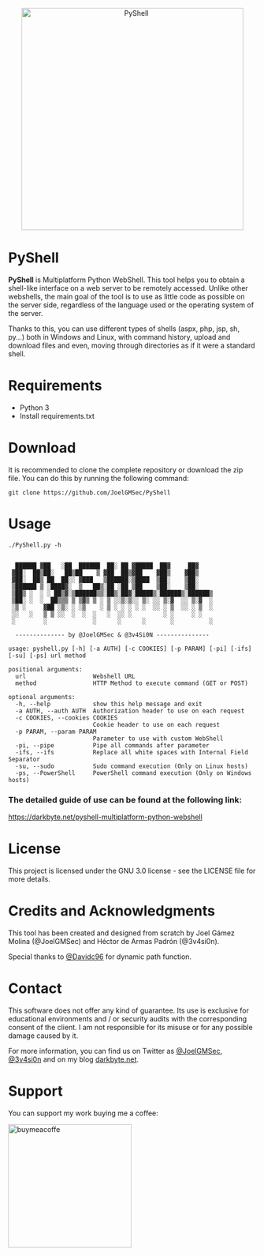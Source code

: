 <p align="center"><img width=450 alt="PyShell" src="https://github.com/JoelGMSec/PyShell/blob/main/PyShell.png"></p>

# PyShell
**PyShell** is Multiplatform Python WebShell. This tool helps you to obtain a shell-like interface on a web server to be remotely accessed. Unlike other webshells, the main goal of the tool is to use as little code as possible on the server side, regardless of the language used or the operating system of the server.

Thanks to this, you can use different types of shells (aspx, php, jsp, sh, py...) both in Windows and Linux, with command history, upload and download files and even, moving through directories as if it were a standard shell.

# Requirements
- Python 3
- Install requirements.txt


# Download
It is recommended to clone the complete repository or download the zip file.
You can do this by running the following command:
```
git clone https://github.com/JoelGMSec/PyShell
```


# Usage
```
./PyShell.py -h


  ██████ ▓██   ░██  ██████  ██░ ██ ▓█████  ██▓     ██▓
 ▓██░  ██▒██░   ██▒██    ▒ ▓██  ██▒▓██    ▓██▒    ▓██▒
 ▓██░  ██▒ ██  ██░░ ▓███   ▒██████░▒████  ▒██░    ▒██░
 ▒██████ ▒ ░████▓░  ▒   ██▒░██ ░██ ▒██    ▒██░    ▒██░
 ▒██▒ ░  ░ ░ ██▒▓░▒██████▒▒░██▒░██▓░█████▒░██████▒░██████▒
 ▒██░ ░  ░  ██▒▒▒ ▒ ▒▓▒ ▒ ░ ▒ ░░▒░▒░░ ▒░ ░░ ▒░▓  ░░ ▒░▓  ░
 ░▒ ░     ▓██ ░▒░ ░ ░▒    ░ ▒ ░ ░ ░ ░ ░  ░░ ░ ▒  ░░ ░ ▒  ░
 ░░   ░   ▒ ▒ ░░  ░  ░  ░   ░  ░░ ░         ░ ░     ░ ░
 ░        ░             ░      ░      ░       ░          ░

  -------------- by @JoelGMSec & @3v4Si0N ---------------

usage: pyshell.py [-h] [-a AUTH] [-c COOKIES] [-p PARAM] [-pi] [-ifs] [-su] [-ps] url method

positional arguments:
  url                   Webshell URL
  method                HTTP Method to execute command (GET or POST)

optional arguments:
  -h, --help            show this help message and exit
  -a AUTH, --auth AUTH  Authorization header to use on each request
  -c COOKIES, --cookies COOKIES
                        Cookie header to use on each request
  -p PARAM, --param PARAM
                        Parameter to use with custom WebShell
  -pi, --pipe           Pipe all commands after parameter
  -ifs, --ifs           Replace all white spaces with Internal Field Separator
  -su, --sudo           Sudo command execution (Only on Linux hosts)
  -ps, --PowerShell     PowerShell command execution (Only on Windows hosts)
```

### The detailed guide of use can be found at the following link:

https://darkbyte.net/pyshell-multiplatform-python-webshell


# License
This project is licensed under the GNU 3.0 license - see the LICENSE file for more details.


# Credits and Acknowledgments
This tool has been created and designed from scratch by Joel Gámez Molina (@JoelGMSec) and Héctor de Armas Padrón (@3v4si0n).

Special thanks to [@Davidc96](https://github.com/Davidc96) for dynamic path function.


# Contact
This software does not offer any kind of guarantee. Its use is exclusive for educational environments and / or security audits with the corresponding consent of the client. I am not responsible for its misuse or for any possible damage caused by it.

For more information, you can find us on Twitter as [@JoelGMSec](https://twitter.com/JoelGMSec),  [@3v4si0n](https://twitter.com/3v4si0n) and on my blog [darkbyte.net](https://darkbyte.net).


# Support
You can support my work buying me a coffee:

[<img width=250 alt="buymeacoffe" src="https://cdn.buymeacoffee.com/buttons/v2/default-blue.png">](https://www.buymeacoffee.com/joelgmsec)
